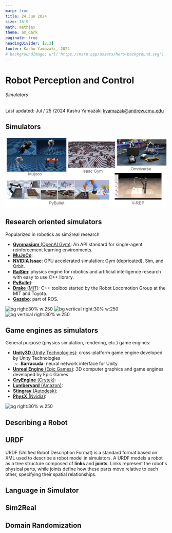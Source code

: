 ```yaml
---
marp: true
title: 24 Jun 2024
size: 16:9
math: mathjax
theme: am_dark
paginate: true
headingDivider: [2,3]
footer: Kashu Yamazaki, 2024
# backgroundImage: url('https://marp.app/assets/hero-background.svg')
---
```


<!-- _class: cover_b -->
<!-- _header: "" -->
<!-- _footer: "" -->
<!-- _paginate: "" -->
<!-- _backgroundImage: url('https://marp.app/assets/hero-background.svg') -->

# Robot Perception and Control

###### Simulators

Last updated: Jul / 25 /2024
Kashu Yamazaki
kyamazak@andrew.cmu.edu

## Simulators

![#center](img/simulators.png)

## Research oriented simulators

Popularized in robotics as sim2real research
- [**Gymnasium** (OpenAI Gym)](https://gymnasium.farama.org/): An API standard for single-agent reinforcement learning environments.
- [**MuJoCo**](https://mujoco.org/):
- [**NVIDIA Issac**](https://developer.nvidia.com/isaac-gym): GPU accelerated simulation: Gym (depricated), Sim, and Orbit.
- [**RaiSim**](https://github.com/raisimTech/raisimlib): physics engine for robotics and artificial intelligence research with easy to use C++ library.
- [**PyBullet**](https://pybullet.org/wordpress/):
- [**Drake** (MIT)](https://drake.mit.edu/): C++ toolbox started by the Robot Locomotion Group at the MIT and Toyota.
- [**Gazebo**](http://gazebosim.org/): part of ROS.

![bg right:30% w:250](https://gymnasium.farama.org/_images/lunar_lander.gif)
![bg vertical right:30% w:250](https://raisim.com/_images/anymals.png)
![bg vertical right:30% w:250](https://github.com/caelan/pddlstream/raw/d0eb256e88b8b5174fbd136a82867fd9e9cebc67/images/drake_kuka.png)


## Game engines as simulators

General purpose (physics simulation, rendering, etc.) game engines:
- [**Unity3D** (Unity Technologies)](https://unity.com/products/unity-engine): cross-platform game engine developed by Unity Technologies
    - **Barracuda**: neural network interface for Unity
- [**Unreal Engine** (Epic Games)](): 3D computer graphics and game engines developed by Epic Games
- [**CryEngine** (Crytek)]():
- [**Lumberyard** (Amazon)]():
- [**Stingray** (Autodesk)]():
- [**PhysX** (Nvidia)](https://www.nvidia.com/en-us/drivers/physx/physx-9-19-0218-driver/):

![bg right:30% w:250](https://miro.medium.com/v2/resize:fit:1400/format:webp/0*fdQupctfwzssnwcE)

## Describing a Robot

## URDF 

URDF (Unified Robot Description Format) is a standard format based on XML used to describe a robot model in simulators. A URDF models a robot as a tree structure composed of **links** and **joints**. Links represent the robot's physical parts, while joints define how these parts move relative to each other, specifying their spatial relationships.

## Language in Simulator


## Sim2Real

<!-- _class: trans -->
<!-- _footer: "" -->
<!-- _paginate: "" -->


## Domain Randomization